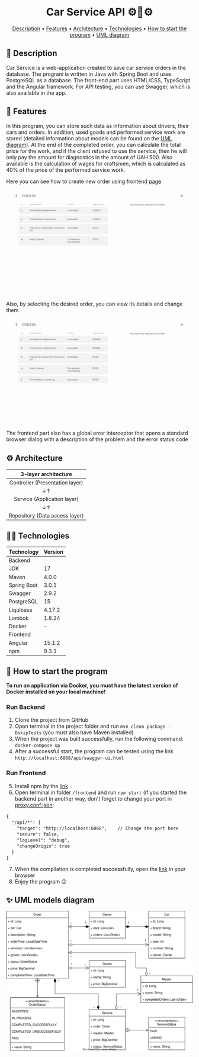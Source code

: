 <h1 align="center">
  Car Service API ⚙️🚗⚙️
</h1>

<p align="center">
  <a href="#-description">Description</a> •
  <a href="#-features">Features</a> •
  <a href="#-architecture">Architecture</a> •
  <a href="#-technologies">Technologies</a> •
  <a href="#-how-to-start-the-program">How to start the program</a> •
  <a href="#-uml-models-diagram">UML diagram</a>
</p>

## 📃 Description
Car Service is a web-application created to save car service orders in the database. The program is written in Java with Spring Boot and uses PostgreSQL as a database. The front-end part uses HTML/CSS, TypeScript and the Angular framework. For API testing, you can use Swagger, which is also available in the app.

## 🚀 Features
In this program, you can store such data as information about drivers, their cars and orders. In addition, used goods and performed service work are stored (detailed information about models can be found on the [UML diagram](#-uml-models-diagram)). At the end of the completed order, you can calculate the total price for the work, and if the client refused to use the service, then he will only pay the amount for diagnostics in the amount of UAH 500. Also available is the calculation of wages for craftsmen, which is calculated as 40% of the price of the performed service work.

Here you can see how to create new order using frontend [page](http://localhost:4200/orders)

![Creating new order](images/creatingNewOrder.gif)

Also, by selecting the desired order, you can view its details and change them

![Updating order status](images/updatingOrderStatus.gif)

The frontend part also has a global error interceptor that opens a standard browser dialog with a description of the problem and the error status code

## ⚙ Architecture
|       3-layer architecture       |
|:--------------------------------:|
|  Controller (Presentation layer) |
|                ↓↑                |
|    Service (Application layer)   |
|                ↓↑                |
|  Repository (Data access layer)  |

## 🧑‍💻 Technologies
| Technology    | Version |
|:--------------|:--------|
| Backend       |         |
| JDK           | 17      |
| Maven         | 4.0.0   |
| Spring Boot   | 3.0.1   |
| Swagger       | 2.9.2   |
| PostgreSQL    | 15      |
| Liquibase     | 4.17.2  |
| Lombok        | 1.8.24  |
| Docker        | -       |
| Frontend      |         |
| Angular       | 15.1.2  |
| npm           | 9.3.1   |

## 📎 How to start the program
**To run an application via Docker, you must have the latest version of Docker installed on your local machine!**
### Run Backend
1. Clone the project from GitHub
2. Open terminal in the project folder and run `mvn clean package -DskipTests` (you must also have Maven installed)
3. When the project was built successfully, run the following command: `docker-compose up`
4. After a successful start, the program can be tested using the link `http://localhost:6868/api/swagger-ui.html`

### Run Frontend
5. Install npm by the [link](https://docs.npmjs.com/downloading-and-installing-node-js-and-npm)
6. Open terminal in folder `/frontend` and run `npm start` (if you started the backend part in another way, don't forget to change your port in [proxy.conf.json](https://github.com/pavlogook/car-service/blob/04d5d80d9de8579b0cb521230cdcbc63389869b2/frontend/proxy.conf.json#L3):
```
{
  "/api/*": {
    "target": "http://localhost:6868",    // Change the port here
    "secure": false,
    "logLevel": "debug",
    "changeOrigin": true
  }
}
```
7. When the compilation is completed successfully, open the [link](http://localhost:4200) in your browser
8. Enjoy the program 😉

## ✨ UML models diagram
![UML diagram](images/uml.svg)
